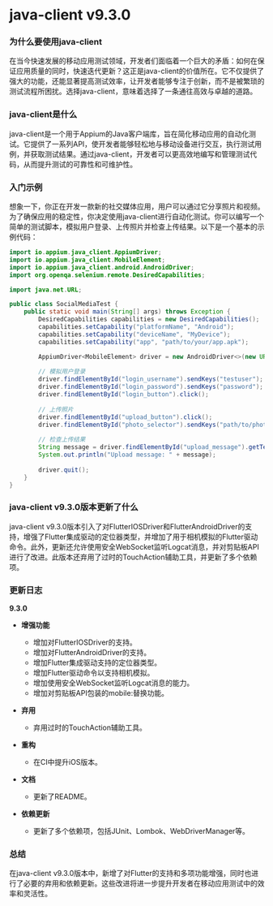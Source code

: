 # java-client v9.3.0
### 为什么要使用java-client

在当今快速发展的移动应用测试领域，开发者们面临着一个巨大的矛盾：如何在保证应用质量的同时，快速迭代更新？这正是java-client的价值所在。它不仅提供了强大的功能，还能显著提高测试效率，让开发者能够专注于创新，而不是被繁琐的测试流程所困扰。选择java-client，意味着选择了一条通往高效与卓越的道路。

### java-client是什么

java-client是一个用于Appium的Java客户端库，旨在简化移动应用的自动化测试。它提供了一系列API，使开发者能够轻松地与移动设备进行交互，执行测试用例，并获取测试结果。通过java-client，开发者可以更高效地编写和管理测试代码，从而提升测试的可靠性和可维护性。

### 入门示例

想象一下，你正在开发一款新的社交媒体应用，用户可以通过它分享照片和视频。为了确保应用的稳定性，你决定使用java-client进行自动化测试。你可以编写一个简单的测试脚本，模拟用户登录、上传照片并检查上传结果。以下是一个基本的示例代码：

```java
import io.appium.java_client.AppiumDriver;
import io.appium.java_client.MobileElement;
import io.appium.java_client.android.AndroidDriver;
import org.openqa.selenium.remote.DesiredCapabilities;

import java.net.URL;

public class SocialMediaTest {
    public static void main(String[] args) throws Exception {
        DesiredCapabilities capabilities = new DesiredCapabilities();
        capabilities.setCapability("platformName", "Android");
        capabilities.setCapability("deviceName", "MyDevice");
        capabilities.setCapability("app", "path/to/your/app.apk");

        AppiumDriver<MobileElement> driver = new AndroidDriver<>(new URL("http://localhost:4723/wd/hub"), capabilities);
        
        // 模拟用户登录
        driver.findElementById("login_username").sendKeys("testuser");
        driver.findElementById("login_password").sendKeys("password");
        driver.findElementById("login_button").click();
        
        // 上传照片
        driver.findElementById("upload_button").click();
        driver.findElementById("photo_selector").sendKeys("path/to/photo.jpg");
        
        // 检查上传结果
        String message = driver.findElementById("upload_message").getText();
        System.out.println("Upload message: " + message);
        
        driver.quit();
    }
}
```

### java-client v9.3.0版本更新了什么

java-client v9.3.0版本引入了对FlutterIOSDriver和FlutterAndroidDriver的支持，增强了Flutter集成驱动的定位器类型，并增加了用于相机模拟的Flutter驱动命令。此外，更新还允许使用安全WebSocket监听Logcat消息，并对剪贴板API进行了改进。此版本还弃用了过时的TouchAction辅助工具，并更新了多个依赖项。

### 更新日志

**9.3.0**

- **增强功能**
  - 增加对FlutterIOSDriver的支持。
  - 增加对FlutterAndroidDriver的支持。
  - 增加Flutter集成驱动支持的定位器类型。
  - 增加Flutter驱动命令以支持相机模拟。
  - 增加使用安全WebSocket监听Logcat消息的能力。
  - 增加对剪贴板API包装的mobile:替换功能。

- **弃用**
  - 弃用过时的TouchAction辅助工具。

- **重构**
  - 在CI中提升iOS版本。

- **文档**
  - 更新了README。

- **依赖更新**
  - 更新了多个依赖项，包括JUnit、Lombok、WebDriverManager等。

### 总结

在java-client v9.3.0版本中，新增了对Flutter的支持和多项功能增强，同时也进行了必要的弃用和依赖更新。这些改进将进一步提升开发者在移动应用测试中的效率和灵活性。